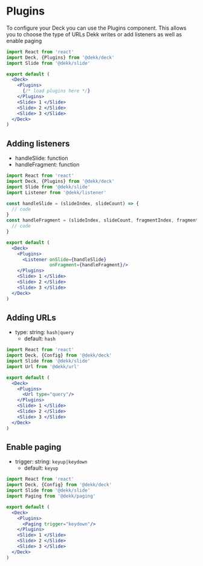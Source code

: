 # Plugins

To configure your Deck you can use the Plugins component. This allows you
to choose the type of URLs Dekk writes or add listeners as well as enable
paging


```jsx
import React from 'react'
import Deck, {Plugins} from '@dekk/deck'
import Slide from '@dekk/slide'

export default (
  <Deck>
    <Plugins>
      {/* load plugins here */}
    </Plugins>
    <Slide> 1 </Slide>
    <Slide> 2 </Slide>
    <Slide> 3 </Slide>
  </Deck>
)
```

## Adding listeners

* handleSlide: function
* handleFragment: function
 
```jsx
import React from 'react'
import Deck, {Plugins} from '@dekk/deck'
import Slide from '@dekk/slide'
import Listener from '@dekk/listener'

const handleSlide = (slideIndex, slideCount) => {
  // code
}
const handleFragment = (slideIndex, slideCount, fragmentIndex, fragmentOrder, fragmentCOunt) => {
  // code
} 

export default (
  <Deck>
    <Plugins>
      <Listener onSlide={handleSlide}
                onFragment={handleFragment}/>
    </Plugins>
    <Slide> 1 </Slide>
    <Slide> 2 </Slide>
    <Slide> 3 </Slide>
  </Deck>
)
```

## Adding URLs

* type: string: `hash|query`
  * default: `hash`
 

```jsx
import React from 'react'
import Deck, {Config} from '@dekk/deck'
import Slide from '@dekk/slide'
import Url from '@dekk/url'

export default (
  <Deck>
    <Plugins>
      <Url type="query"/>
    </Plugins>
    <Slide> 1 </Slide>
    <Slide> 2 </Slide>
    <Slide> 3 </Slide>
  </Deck>
)
```

## Enable paging

* trigger: string: `keyup|keydown`
  * default: `keyup`

```jsx
import React from 'react'
import Deck, {Config} from '@dekk/deck'
import Slide from '@dekk/slide'
import Paging from '@dekk/paging'

export default (
  <Deck>
    <Plugins>
      <Paging trigger="keydown"/>
    </Plugins>
    <Slide> 1 </Slide>
    <Slide> 2 </Slide>
    <Slide> 3 </Slide>
  </Deck>
)
```

